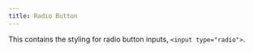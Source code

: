 ```yaml
---
title: Radio Button
---
```


This contains the styling for radio button inputs, `<input type="radio">`.
